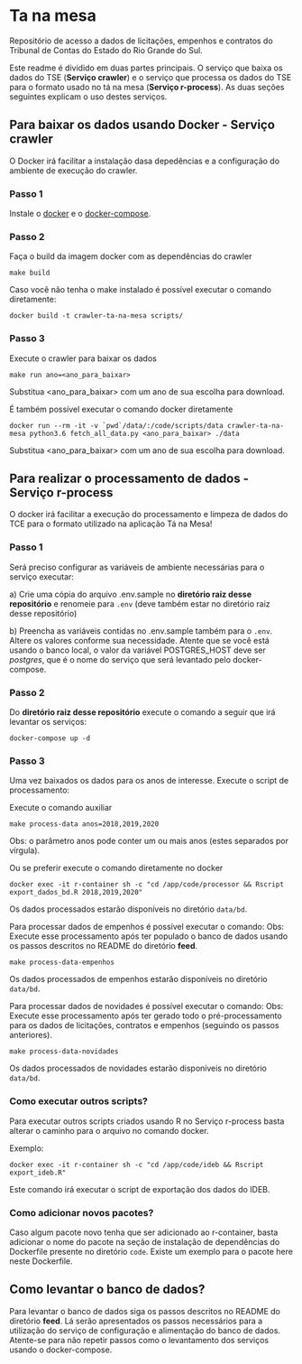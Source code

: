 # Ta na mesa

Repositório de acesso a dados de licitações, empenhos e contratos do Tribunal de Contas do Estado do Rio Grande do Sul.

Este readme é dividido em duas partes principais. O serviço que baixa os dados do TSE (**Serviço crawler**) e o serviço que processa os dados do TSE para o formato usado no tá na mesa (**Serviço r-process**). As duas seções seguintes explicam o uso destes serviços.

## Para baixar os dados usando Docker - Serviço crawler

O Docker irá facilitar a instalação dasa depedências e a configuração do ambiente de execução do crawler.

### Passo 1
Instale o [docker](https://docs.docker.com/install/) e o [docker-compose](https://docs.docker.com/compose/install/).

### Passo 2
Faça o build da imagem docker com as dependências do crawler
```
make build
```

Caso você não tenha o make instalado é possível executar o comando diretamente:

```
docker build -t crawler-ta-na-mesa scripts/	
```

### Passo 3
Execute o crawler para baixar os dados

```
make run ano=<ano_para_baixar>
```

Substitua <ano_para_baixar> com um ano de sua escolha para download.

É também possível executar o comando docker diretamente

```
docker run --rm -it -v `pwd`/data/:/code/scripts/data crawler-ta-na-mesa python3.6 fetch_all_data.py <ano_para_baixar> ./data
```

Substitua <ano_para_baixar> com um ano de sua escolha para download.

## Para realizar o processamento de dados - Serviço r-process

O docker irá facilitar a execução do processamento e limpeza de dados do TCE para o formato utilizado na aplicação Tá na Mesa!

### Passo 1

Será preciso configurar as variáveis de ambiente necessárias para o serviço executar:

a) Crie uma cópia do arquivo .env.sample no **diretório raiz desse repositório** e renomeie para `.env` (deve também estar no diretório raiz desse repositório)

b) Preencha as variáveis contidas no .env.sample também para o `.env`. Altere os valores conforme sua necessidade. Atente que se você está usando o banco local, o valor da variável POSTGRES_HOST deve ser *postgres*, que é o nome do serviço que será levantado pelo docker-compose.

### Passo 2

Do **diretório raiz desse repositório** execute o comando a seguir que irá levantar os serviços:

```
docker-compose up -d
```

### Passo 3
Uma vez baixados os dados para os anos de interesse. Execute o script de processamento:

Execute o comando auxiliar
```
make process-data anos=2018,2019,2020
```
Obs: o parâmetro anos pode conter um ou mais anos (estes separados por vírgula).

Ou se preferir execute o comando diretamente no docker
```
docker exec -it r-container sh -c "cd /app/code/processor && Rscript export_dados_bd.R 2018,2019,2020"
```

Os dados processados estarão disponíveis no diretório `data/bd`.

Para processar dados de empenhos é possível executar o comando:
Obs: Execute esse processamento após ter populado o banco de dados usando os passos descritos no README do diretório **feed**.

```
make process-data-empenhos
```

Os dados processados de empenhos estarão disponíveis no diretório `data/bd`.

Para processar dados de novidades é possível executar o comando:
Obs: Execute esse processamento após ter gerado todo o pré-processamento para os dados de licitações, contratos e empenhos (seguindo os passos anteriores).

```
make process-data-novidades
```

Os dados processados de novidades estarão disponíveis no diretório `data/bd`.

### Como executar outros scripts?

Para executar outros scripts criados usando R no Serviço r-process basta alterar o caminho para o arquivo no comando docker.

Exemplo:
```
docker exec -it r-container sh -c "cd /app/code/ideb && Rscript export_ideb.R"
```

Este comando irá executar o script de exportação dos dados do IDEB.

### Como adicionar novos pacotes?
Caso algum pacote novo tenha que ser adicionado ao r-container, basta adicionar o nome do pacote na seção de instalação de dependências do Dockerfile presente no diretório `code`. Existe um exemplo para o pacote here neste Dockerfile.

## Como levantar o banco de dados?
Para levantar o banco de dados siga os passos descritos no README do diretório **feed**. Lá serão apresentados os passos necessários para a utilização do serviço de configuração e alimentação do banco de dados. Atente-se para não repetir passos como o levantamento dos serviços usando o docker-compose.
